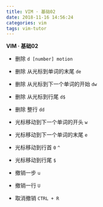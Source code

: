 ```yaml
---
title: VIM · 基础02
date: 2018-11-16 14:56:24
categories: vim
tags: vim-tutor
---
```


**VIM · 基础02**

<!-- more -->
- 删除
`d [number] motion`

- 删除 从光标到单词的末尾
`de`

- 删除 从光标到下一个单词的开始
`dw`

- 删除 从光标到行尾
`d$`

- 删除 整行
`dd`

- 光标移动到下一个单词的开头
`w`

- 光标移动到下一个单词的末尾
`e`

- 光标移动到行首
`0`
`^`

- 光标移动到行尾
`$`

- 撤销一步
`u`

- 撤销一行
`U`

- 取消撤销
`CTRL + R`

